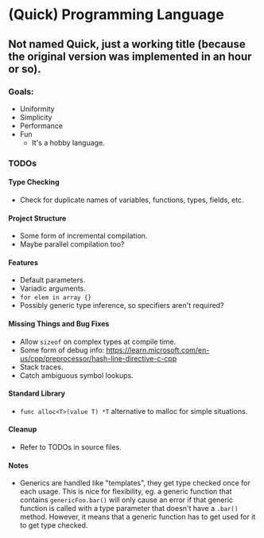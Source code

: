 # (Quick) Programming Language
## Not named Quick, just a working title (because the original version was implemented in an hour or so).

### Goals:
- Uniformity
- Simplicity
- Performance
- Fun
    - It's a hobby language.

### TODOs

#### Type Checking
- Check for duplicate names of variables, functions, types, fields, etc.

#### Project Structure
- Some form of incremental compilation.
- Maybe parallel compilation too?

#### Features
- Default parameters.
- Variadic arguments.
- `for elem in array {}`
- Possibly generic type inference, so specifiers aren't required?

#### Missing Things and Bug Fixes
- Allow `sizeof` on complex types at compile time.
- Some form of debug info: https://learn.microsoft.com/en-us/cpp/preprocessor/hash-line-directive-c-cpp
- Stack traces.
- Catch ambiguous symbol lookups.

#### Standard Library
- `func alloc<T>(value T) *T` alternative to malloc for simple situations.

#### Cleanup
- Refer to TODOs in source files.

#### Notes
- Generics are handled like "templates", they get type checked once for each usage. This is nice for flexibility, eg. a generic function that contains `genericFoo.bar()` will only cause an error if that generic function is called with a type parameter that doesn't have a `.bar()` method. However, it means that a generic function has to get used for it to get type checked.